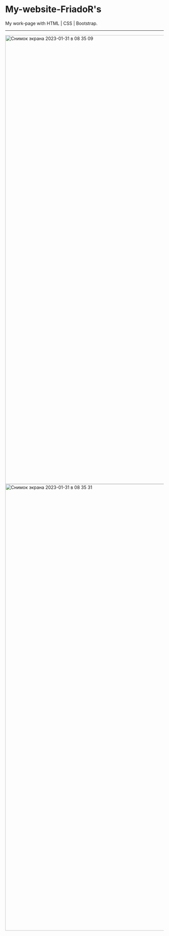 # My-website-FriadoR's                                   
My work-page with HTML | CSS | Bootstrap.                           
_________________________________________________________________________
<img width="1421" alt="Снимок экрана 2023-01-31 в 08 35 09" src="https://user-images.githubusercontent.com/103481753/215674743-90fbc897-4413-469b-8ed8-43bb3526594f.png">
<img width="1414" alt="Снимок экрана 2023-01-31 в 08 35 31" src="https://user-images.githubusercontent.com/103481753/215674775-beae1fcc-6802-4827-8916-5b75c2e3216b.png">



